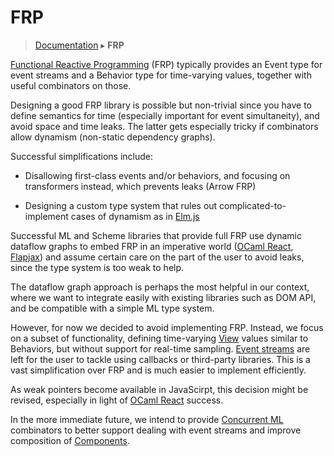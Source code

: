 # FRP
> [Documentation](../README.md) ▸ **FRP**

[Functional Reactive
Programming](http://en.wikipedia.org/wiki/Functional_reactive_programming)
(FRP) typically provides an Event type for event streams and a
Behavior type for time-varying values, together with useful
combinators on those.

Designing a good FRP library is possible but non-trivial since you
have to define semantics for time (especially important for event
simultaneity), and avoid space and time leaks.  The latter gets
especially tricky if combinators allow dynamism (non-static dependency
graphs).

Successful simplifications include:

* Disallowing first-class events and/or behaviors, and focusing on
  transformers instead, which prevents leaks (Arrow FRP)

* Designing a custom type system that rules out
  complicated-to-implement cases of dynamism as in [Elm.js][elm]

Successful ML and Scheme libraries that provide full FRP use dynamic
dataflow graphs to embed FRP in an imperative world ([OCaml
React][react], [Flapjax][flapjax]) and assume certain care on the part
of the user to avoid leaks, since the type system is too weak to help.

The dataflow graph approach is perhaps the most helpful in our
context, where we want to integrate easily with existing libraries
such as DOM API, and be compatible with a simple ML type system.

However, for now we decided to avoid implementing FRP.  Instead, we
focus on a subset of functionality, defining time-varying [View](View.md)
values similar to Behaviors, but without support for real-time sampling.
[Event streams](EventStreams.md) are left for the user to tackle using
callbacks or third-party libraries.  This is a vast simplification
over FRP and is much easier to implement efficiently.

As weak pointers become available in JavaScirpt, this decision might
be revised, especially in light of [OCaml React][react] success. 

In the more immediate future, we intend to provide [Concurrent ML](CML.md)
combinators to better support dealing with event streams and improve composition
of [Components](Components.md).

[elm]: http://elm-lang.org/
[flapjax]: http://www.flapjax-lang.org/
[react]: http://erratique.ch/software/react
